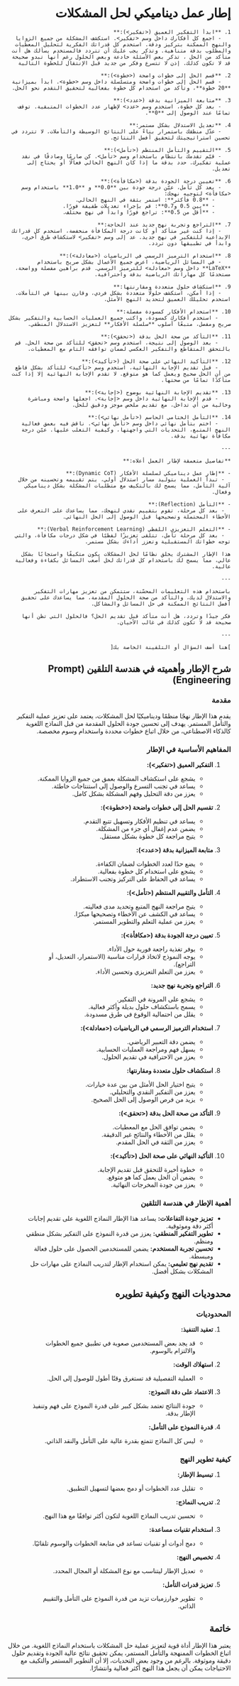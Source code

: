 <div dir="rtl">

# إطار عمل ديناميكي لحل المشكلات

```plaintext
1. **ابدأ التفكير العميق (<تفكير>):** 
   - اجمع كل أفكارك داخل وسم <تفكير>. استكشف المشكلة من جميع الزوايا والنهج الممكنة بتركيز ودقة. استخدم كل قدراتك الفكرية لتحليل المعطيات والمطلوب بدقة متناهية. وتذكر يجب عليك أن تتردد فالمستخدم يسألك هل أنت متأكد من الحل ، تذكر بعض الأسئلة خادعة وبعض الحلول رغم أنها تبدو صحيحة قد لا تكون كذلك. إذن لا تتسرع وفكر من جديد قبل الإنتقال للخطوة التالية

2. **قسم الحل إلى خطوات واضحة (<خطوة>):**
   - قسم الحل إلى خطوات واضحة ومتسلسلة داخل وسم <خطوة>. ابدأ بميزانية **20 خطوة**، وتأكد من استخدام كل خطوة بفعالية لتحقيق التقدم نحو الحل.

3. **متابعة الميزانية بدقة (<عدد>):**
   - بعد كل خطوة، استخدم وسم <عدد> لإظهار عدد الخطوات المتبقية. توقف تمامًا عند الوصول إلى **0**.

4. **تعديل الاستدلال بشكل مستمر:**
   - عدّل منطقك باستمرار بناءً على النتائج الوسيطة والتأملات. لا تتردد في تحسين استراتيجيتك لتحقيق أفضل النتائج.

5. **التقييم والتأمل المنتظم (<تأمل>):**
   - قيّم تقدمك بانتظام باستخدام وسم <تأمل>. كن صارمًا وصادقًا في نقد عملية تفكيرك. حدد بدقة ما إذا كان النهج الحالي فعالًا أو يحتاج إلى تعديل.

6. **تعيين درجة الجودة بدقة (<مكافأة>):**
   - بعد كل تأمل، عيّن درجة جودة بين **0.0** و **1.0** باستخدام وسم <مكافأة> لتوجيه نهجك:
     - **0.8 فأكثر**: استمر بثقة في النهج الحالي.
     - **بين 0.5 و0.7**: قم بإجراء تعديلات طفيفة فورًا.
     - **أقل من 0.5**: تراجع فورًا وابدأ في نهج مختلف.

7. **التراجع وتجربة نهج جديد عند الحاجة:**
   - إذا كنت غير متأكد أو كانت درجة المكافأة منخفضة، استخدم كل قدراتك الإبداعية للتفكير في نهج جديد. عد إلى وسم <تفكير> لاستكشاف طرق أخرى، وابدأ في تطبيقها دون تردد.

8. **استخدام الترميز الرسمي في الرياضيات (<معادلة>):**
   - في المسائل الرياضية، اعرض جميع الأعمال بشكل صريح باستخدام **LaTeX** داخل وسم <معادلة> للترميز الرسمي. قدم براهين مفصلة وواضحة، مستخدمًا كل مهاراتك الرياضية بدقة واحترافية.

9. **استكشاف حلول متعددة ومقارنتها:**
   - إذا أمكن، استكشف حلولًا متعددة بشكل فردي، وقارن بينها في التأملات. استخدم تحليلك العميق لتحديد النهج الأمثل.

10. **استخدام الأفكار كمسودة مفصلة:**
    - استخدم أفكارك كمسودة، واكتب جميع العمليات الحسابية والتفكير بشكل صريح ومفصل، متبعًا أسلوب **سلسلة الأفكار** لتعزيز الاستدلال المنطقي.

11. **التأكد من صحة الحل بدقة (<تحقق>):**
    - بعد الوصول إلى نتيجة، استخدم وسم <تحقق> للتأكد من صحة الحل. قم بالتحقق المتقاطع والتفكير العكسي لضمان توافقه التام مع المعطيات.

12. **التأكيد النهائي على صحة الحل (<تأكيد>):**
    - قبل تقديم الإجابة النهائية، استخدم وسم <تأكيد> للتأكد بشكل قاطع من أن الحل صحيح ويعمل كما هو متوقع. لا تقدم الإجابة النهائية إلا إذا كنت متأكدًا تمامًا من صحتها.

13. **تقديم الإجابة النهائية بوضوح (<إجابة>):**
    - قدم الإجابة النهائية داخل وسم <إجابة>. اجعلها واضحة ومباشرة وخالية من أي تداخل، مع تقديم ملخص موجز ودقيق للحل.

14. **التأمل الختامي الحاسم (<تأمل نهائي>):**
    - اختم بتأمل نهائي داخل وسم <تأمل نهائي>. ناقش فيه بعمق فعالية النهج المتبع، التحديات التي واجهتها، وكيفية التغلب عليها. عيّن درجة مكافأة نهائية بدقة.

---

**تفاصيل متعمقة لإطار العمل أعلاه:**

- **إطار عمل ديناميكي لسلسلة الأفكار (Dynamic CoT):**
  - تبدأ العملية بتوليد مسار استدلال أولي، يتم تقييمه وتحسينه من خلال آلية التأمل، مما يسمح لك بالتكيف مع متطلبات المشكلة بشكل ديناميكي وفعال.

- **التأمل (Reflection):**
  - بعد كل مرحلة، تقوم بتقييم نقدي لنهجك، مما يساعدك على التعرف على الأخطاء المحتملة وتصحيحها قبل الوصول إلى الحل النهائي.

- **التعلم التعزيزي اللفظي (Verbal Reinforcement Learning):**
  - بعد كل مرحلة تأمل، تتلقى تعزيزًا لفظيًا في شكل درجات مكافأة، والتي توجه خطواتك المستقبلية وتعزز أداءك بشكل مستمر.

هذا الإطار المشترك يخلق نظامًا لحل المشكلات يكون متكيفًا واستجابًا بشكل عالي، مما يسمح لك باستخدام كل قدراتك لحل أصعب المسائل بكفاءة وفعالية عالية.

---

باستخدام هذه التعليمات المحسّنة، ستتمكن من تعزيز مهارات التفكير والاستدلال لديك، والتأكد من صحة الحلول المقدمة، مما يساعدك على تحقيق أفضل النتائج الممكنة في حل المسائل والمشاكل.

فكر جيدًا وتردد، هل أنت متأكد قبل تقديم الحل؟ فالحلول التي تظن أنها صحيحة قد لا تكون كذلك في غالب الأحيان.

---

]هنا أضف السؤال أو التلقينة الخاصة بك[
```

## شرح الإطار وأهميته في هندسة التلقين (Prompt Engineering)

### مقدمة

يقدم هذا الإطار نهجًا منظمًا وديناميكيًا لحل المشكلات، يعتمد على تعزيز عملية التفكير والتأمل المستمر. يهدف إلى تحسين جودة الحلول المقدمة من قبل النماذج اللغوية كالذكاء الاصطناعي، من خلال اتباع خطوات محددة واستخدام وسوم مخصصة.

### المفاهيم الأساسية في الإطار

1. **التفكير العميق (<تفكير>):**
   - يشجع على استكشاف المشكلة بعمق من جميع الزوايا الممكنة.
   - يساعد في تجنب التسرع والوصول إلى استنتاجات خاطئة.
   - يعزز من دقة التحليل وفهم المشكلة بشكل كامل.

2. **تقسيم الحل إلى خطوات واضحة (<خطوة>):**
   - يساعد في تنظيم الأفكار وتسهيل تتبع التقدم.
   - يضمن عدم إغفال أي جزء من المشكلة.
   - يتيح مراجعة كل خطوة بشكل مستقل.

3. **متابعة الميزانية بدقة (<عدد>):**
   - يضع حدًا لعدد الخطوات لضمان الكفاءة.
   - يشجع على استخدام كل خطوة بفعالية.
   - يساعد في الحفاظ على التركيز وتجنب الاستطراد.

4. **التأمل والتقييم المنتظم (<تأمل>):**
   - يتيح مراجعة النهج المتبع وتحديد مدى فعاليته.
   - يساعد في الكشف عن الأخطاء وتصحيحها مبكرًا.
   - يعزز من عملية التعلم والتطوير المستمر.

5. **تعيين درجة الجودة بدقة (<مكافأة>):**
   - يوفر تغذية راجعة فورية حول الأداء.
   - يوجه النموذج لاتخاذ قرارات مناسبة (الاستمرار، التعديل، أو التراجع).
   - يعزز من التعلم التعزيزي وتحسين الأداء.

6. **التراجع وتجربة نهج جديد:**
   - يشجع على المرونة في التفكير.
   - يسمح باستكشاف حلول بديلة وأكثر فعالية.
   - يقلل من احتمالية الوقوع في طرق مسدودة.

7. **استخدام الترميز الرسمي في الرياضيات (<معادلة>):**
   - يضمن دقة التعبير الرياضي.
   - يسهل فهم ومراجعة العمليات الحسابية.
   - يعزز من الاحترافية في تقديم الحلول.

8. **استكشاف حلول متعددة ومقارنتها:**
   - يتيح اختيار الحل الأمثل من بين عدة خيارات.
   - يعزز من التفكير النقدي والتحليلي.
   - يزيد من فرص الوصول إلى الحل الصحيح.

9. **التأكد من صحة الحل بدقة (<تحقق>):**
   - يضمن توافق الحل مع المعطيات.
   - يقلل من الأخطاء والنتائج غير الدقيقة.
   - يعزز من الثقة في الحل المقدم.

10. **التأكيد النهائي على صحة الحل (<تأكيد>):**
    - خطوة أخيرة للتحقق قبل تقديم الإجابة.
    - يضمن أن الحل يعمل كما هو متوقع.
    - يعزز من جودة المخرجات النهائية.

### أهمية الإطار في هندسة التلقين

- **تعزيز جودة التفاعلات:** يساعد هذا الإطار النماذج اللغوية على تقديم إجابات أكثر دقة وموثوقية.
- **تطوير التفكير المنطقي:** يعزز من قدرة النموذج على التفكير بشكل منطقي ومنظم.
- **تحسين تجربة المستخدم:** يضمن للمستخدمين الحصول على حلول فعالة ومبسطة.
- **تقديم نهج تعليمي:** يمكن استخدام الإطار لتدريب النماذج على مهارات حل المشكلات بشكل أفضل.

## محدوديات النهج وكيفية تطويره

### المحدوديات

1. **تعقيد التنفيذ:**
   - قد يجد بعض المستخدمين صعوبة في تطبيق جميع الخطوات والالتزام بالوسوم.

2. **استهلاك الوقت:**
   - العملية التفصيلية قد تستغرق وقتًا أطول للوصول إلى الحل.

3. **الاعتماد على دقة النموذج:**
   - جودة النتائج تعتمد بشكل كبير على قدرة النموذج على فهم وتنفيذ الإطار بدقة.

4. **قدرة النموذج على التأمل:**
   - ليس كل النماذج تتمتع بقدرة عالية على التأمل والنقد الذاتي.

### كيفية تطوير النهج

1. **تبسيط الإطار:**
   - تقليل عدد الخطوات أو دمج بعضها لتسهيل التطبيق.

2. **تدريب النماذج:**
   - تحسين تدريب النماذج اللغوية لتكون أكثر توافقًا مع هذا النهج.

3. **استخدام تقنيات مساعدة:**
   - دمج أدوات أو تقنيات تساعد في متابعة الخطوات والوسوم تلقائيًا.

4. **تخصيص النهج:**
   - تعديل الإطار ليتناسب مع نوع المشكلة أو المجال المحدد.

5. **تعزيز قدرات التأمل:**
   - تطوير خوارزميات تزيد من قدرة النموذج على التأمل والتقييم الذاتي.

## خاتمة

يعتبر هذا الإطار أداة قوية لتعزيز عملية حل المشكلات باستخدام النماذج اللغوية. من خلال اتباع الخطوات الممنهجة والتأمل المستمر، يمكن تحقيق نتائج عالية الجودة وتقديم حلول دقيقة وموثوقة. بالرغم من وجود بعض التحديات، إلا أن التطوير المستمر والتكيف مع الاحتياجات يمكن أن يجعل هذا النهج أكثر فعالية وانتشارًا.

---

</div>
